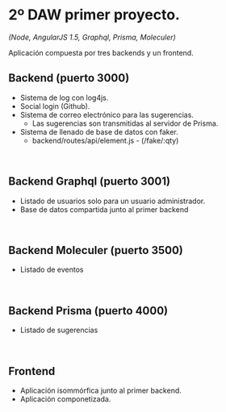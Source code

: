 # 2º DAW primer proyecto.
_(Node, AngularJS 1.5, Graphql, Prisma, Moleculer)_

Aplicación compuesta por tres backends y un frontend.

## Backend (puerto 3000)
- Sistema de log con log4js.
- Social login (Github).
- Sistema de correo electrónico para las sugerencias.
    - Las sugerencias son transmitidas al servidor de Prisma.
- Sistema de llenado de base de datos con faker.
    - backend/routes/api/element.js - (/fake/:qty)

<br>

## Backend Graphql (puerto 3001)
- Listado de usuarios solo para un usuario administrador.
- Base de datos compartida junto al primer backend


<br>

## Backend Moleculer (puerto 3500)
- Listado de eventos

<br>

## Backend Prisma (puerto 4000)
- Listado de sugerencias

<br>

## Frontend
- Aplicación isommórfica junto al primer backend. 
- Aplicación componetizada.
